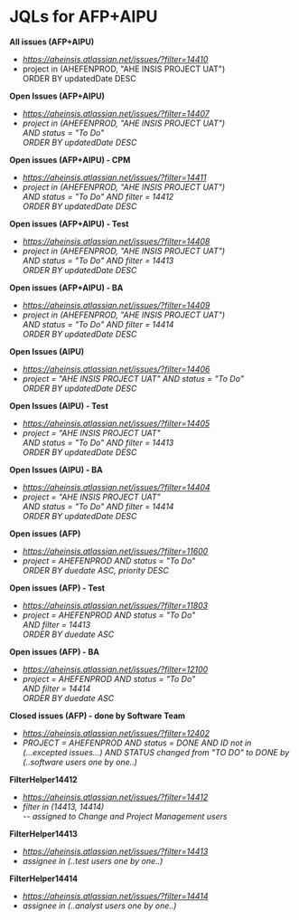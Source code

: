 # JQLs for AFP+AIPU

**All issues (AFP+AIPU)**
* *https://aheinsis.atlassian.net/issues/?filter=14410*
* project in (AHEFENPROD, "AHE INSIS PROJECT UAT") <br/>ORDER BY updatedDate DESC

**Open Issues (AFP+AIPU)**
* *https://aheinsis.atlassian.net/issues/?filter=14407*
* _project in (AHEFENPROD, "AHE INSIS PROJECT UAT") <br/>AND status = "To Do" <br/>ORDER BY updatedDate DESC_

**Open issues (AFP+AIPU) - CPM**
* *https://aheinsis.atlassian.net/issues/?filter=14411*
* _project in (AHEFENPROD, "AHE INSIS PROJECT UAT") <br/>AND status = "To Do" AND filter = 14412 <br/>ORDER BY updatedDate DESC_

**Open issues (AFP+AIPU) - Test**
* *https://aheinsis.atlassian.net/issues/?filter=14408*
* _project in (AHEFENPROD, "AHE INSIS PROJECT UAT") <br/>AND status = "To Do" AND filter = 14413 <br/>ORDER BY updatedDate DESC_

**Open issues (AFP+AIPU) - BA**
* *https://aheinsis.atlassian.net/issues/?filter=14409*
* _project in (AHEFENPROD, "AHE INSIS PROJECT UAT") <br/>AND status = "To Do" AND filter = 14414 <br/>ORDER BY updatedDate DESC_

**Open Issues (AIPU)**
* *https://aheinsis.atlassian.net/issues/?filter=14406*
* _project = "AHE INSIS PROJECT UAT" AND status = "To Do" <br/>ORDER BY updatedDate DESC_

**Open Issues (AIPU) - Test**
* *https://aheinsis.atlassian.net/issues/?filter=14405*
* _project = "AHE INSIS PROJECT UAT" <br/>AND status = "To Do" AND filter = 14413 <br/>ORDER BY updatedDate DESC_

**Open Issues (AIPU) - BA**
* *https://aheinsis.atlassian.net/issues/?filter=14404*
* _project = "AHE INSIS PROJECT UAT" <br/>AND status = "To Do" AND filter = 14414 <br/>ORDER BY updatedDate DESC_

**Open issues (AFP)**
* *https://aheinsis.atlassian.net/issues/?filter=11600*
* _project = AHEFENPROD AND status = "To Do" <br/>ORDER BY duedate ASC, priority DESC_

**Open issues (AFP) - Test**
* *https://aheinsis.atlassian.net/issues/?filter=11803*
* _project = AHEFENPROD AND status = "To Do" <br/>AND filter = 14413 <br/>ORDER BY duedate ASC_

**Open issues (AFP) - BA**
* *https://aheinsis.atlassian.net/issues/?filter=12100*
* _project = AHEFENPROD AND status = "To Do" <br/>AND filter = 14414 <br/>ORDER BY duedate ASC_

**Closed issues (AFP) - done by Software Team**
* *https://aheinsis.atlassian.net/issues/?filter=12402*
* *PROJECT = AHEFENPROD AND status = DONE AND ID not in (...excepted issues...) AND STATUS changed from "TO DO" to DONE by (..software users one by one..)*

**FilterHelper14412**
* *https://aheinsis.atlassian.net/issues/?filter=14412*
* _filter in (14413, 14414) <br/>-- assigned to Change and Project Management users_ 

**FilterHelper14413**
* *https://aheinsis.atlassian.net/issues/?filter=14413*
* _assignee in (..test users one by one..)_

**FilterHelper14414**
* *https://aheinsis.atlassian.net/issues/?filter=14414*
* _assignee in (..analyst users one by one..)_ 
